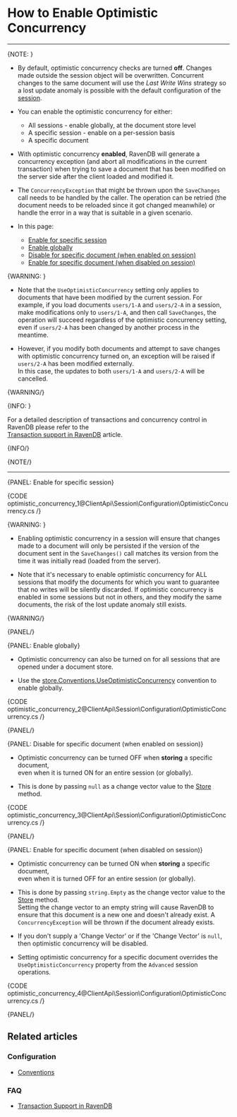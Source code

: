 # How to Enable Optimistic Concurrency
---

{NOTE: }

* By default, optimistic concurrency checks are turned **off**. Changes made outside the session object will be overwritten. 
  Concurrent changes to the same document will use the _Last Write Wins_ strategy so a lost update anomaly is possible 
  with the default configuration of the [session](../../../client-api/session/what-is-a-session-and-how-does-it-work).

* You can enable the optimistic concurrency for either:
  * All sessions - enable globally, at the document store level  
  * A specific session - enable on a per-session basis  
  * A specific document  

* With optimistic concurrency __enabled__, RavenDB will generate a concurrency exception 
  (and abort all modifications in the current transaction) when trying to save a document that has been modified on the server side after the client loaded and modified it.

* The `ConcurrencyException` that might be thrown upon the `SaveChanges` call needs to be handled by the caller. 
  The operation can be retried (the document needs to be reloaded since it got changed meanwhile) or handle the error in a way that is suitable in a given scenario.

* In this page:
  * [Enable for specific session](../../../client-api/session/configuration/how-to-enable-optimistic-concurrency#enable-for-specific-session)
  * [Enable globally](../../../client-api/session/configuration/how-to-enable-optimistic-concurrency#enable-globally)
  * [Disable for specific document (when enabled on session)](../../../client-api/session/configuration/how-to-enable-optimistic-concurrency#disable-for-specific-document-(when-enabled-on-session))
  * [Enable for specific document (when disabled on session)](../../../client-api/session/configuration/how-to-enable-optimistic-concurrency#enable-for-specific-document-(when-disabled-on-session)) 

{WARNING: }

* Note that the `UseOptimisticConcurrency` setting only applies to documents that have been modified by the current session. 
  For example, if you load documents `users/1-A` and `users/2-A` in a session, make modifications only to `users/1-A`, and then call `SaveChanges`, 
  the operation will succeed regardless of the optimistic concurrency setting, even if `users/2-A` has been changed by another process in the meantime.

* However, if you modify both documents and attempt to save changes with optimistic concurrency turned on, an exception will be raised if `users/2-A` has been modified externally.  
  In this case, the updates to both `users/1-A` and `users/2-A` will be cancelled.

{WARNING/}

{INFO: }

For a detailed description of transactions and concurrency control in RavenDB please refer to the  
[Transaction support in RavenDB](../../../client-api/faq/transaction-support) article.

{INFO/}

{NOTE/}

---

{PANEL: Enable for specific session}

{CODE optimistic_concurrency_1@ClientApi\Session\Configuration\OptimisticConcurrency.cs /}

{WARNING: }

* Enabling optimistic concurrency in a session will ensure that changes made to a document will only be persisted 
  if the version of the document sent in the `SaveChanges()` call matches its version from the time it was initially read (loaded from the server).
 
* Note that it's necessary to enable optimistic concurrency for ALL sessions that modify the documents for which you want to guarantee that no writes will be silently discarded.
  If optimistic concurrency is enabled in some sessions but not in others, and they modify the same documents, the risk of the lost update anomaly still exists.

{WARNING/}

{PANEL/}

{PANEL: Enable globally}

* Optimistic concurrency can also be turned on for all sessions that are opened under a document store.

* Use the [store.Conventions.UseOptimisticConcurrency](../../../client-api/configuration/conventions#useoptimisticconcurrency) convention to enable globally.

{CODE optimistic_concurrency_2@ClientApi\Session\Configuration\OptimisticConcurrency.cs /}

{PANEL/}

{PANEL: Disable for specific document (when enabled on session)}

* Optimistic concurrency can be turned OFF when __storing__ a specific document,  
  even when it is turned ON for an entire session (or globally).

* This is done by passing `null` as a change vector value to the [Store](../../../client-api/session/storing-entities) method.

{CODE optimistic_concurrency_3@ClientApi\Session\Configuration\OptimisticConcurrency.cs /}

{PANEL/}

{PANEL: Enable for specific document (when disabled on session)}

* Optimistic concurrency can be turned ON when __storing__ a specific document,  
  even when it is turned OFF for an entire session (or globally).

* This is done by passing `string.Empty` as the change vector value to the [Store](../../../client-api/session/storing-entities) method.  
  Setting the change vector to an empty string will cause RavenDB to ensure that this document is a new one and doesn't already exist.
  A `ConcurrencyException` will be thrown if the document already exists. 

* If you don't supply a 'Change Vector' or if the 'Change Vector' is `null`, then optimistic concurrency will be disabled.  

* Setting optimistic concurrency for a specific document overrides the `UseOptimisticConcurrency` property from the `Advanced` session operations.

{CODE optimistic_concurrency_4@ClientApi\Session\Configuration\OptimisticConcurrency.cs /}

{PANEL/}

## Related articles

### Configuration

- [Conventions](../../../client-api/configuration/conventions)

### FAQ

- [Transaction Support in RavenDB](../../../client-api/faq/transaction-support)

